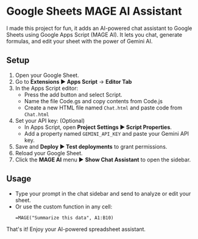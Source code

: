 # Google Sheets MAGE AI Assistant

I made this project for fun, it adds an AI-powered chat assistant to Google Sheets using Google Apps Script (MAGE AI).
It lets you chat, generate formulas, and edit your sheet with the power of Gemini AI.

## Setup

1. Open your Google Sheet.
2. Go to **Extensions ▶️ Apps Script** -> **Editor Tab**
3. In the Apps Script editor:
   - Press the add button and select Script.
   - Name the file Code.gs and copy contents from Code.js
   - Create a new HTML file named `Chat.html` and paste code from `Chat.html`
4. Set your API key: (Optional)
   - In Apps Script, open **Project Settings ▶️ Script Properties**.
   - Add a property named `GEMINI_API_KEY` and paste your Gemini API key.
5. Save and **Deploy ▶️ Test deployments** to grant permissions.
6. Reload your Google Sheet.
7. Click the **MAGE AI** menu ▶️ **Show Chat Assistant** to open the sidebar.

## Usage

- Type your prompt in the chat sidebar and send to analyze or edit your sheet.
- Or use the custom function in any cell:
  ```
  =MAGE("Summarize this data", A1:B10)
  ```

That's it! Enjoy your AI-powered spreadsheet assistant.